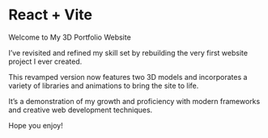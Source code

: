 # React + Vite

Welcome to My 3D Portfolio Website

I’ve revisited and refined my skill set by rebuilding the very first website project I ever created. 

This revamped version now features two 3D models and incorporates a variety of libraries and animations to bring the site to life. 

It’s a demonstration of my growth and proficiency with modern frameworks and creative web development techniques.

Hope you enjoy!
